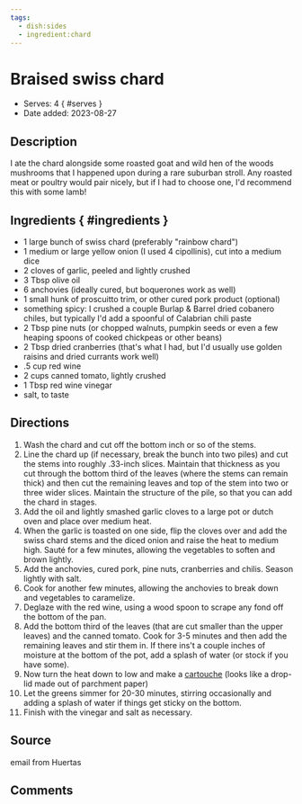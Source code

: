 ```yaml
---
tags:
  - dish:sides
  - ingredient:chard
---
```

# Braised swiss chard

- Serves: 4
{ #serves }
- Date added: 2023-08-27

## Description

I ate the chard alongside some roasted goat and wild hen of the woods mushrooms that I happened upon during a rare suburban stroll. Any roasted meat or poultry would pair nicely, but if I had to choose one, I'd recommend this with some lamb!

## Ingredients { #ingredients }
 - 1 large bunch of swiss chard (preferably "rainbow chard")
 - 1 medium or large yellow onion (I used 4 cipollinis), cut into a medium dice
 - 2 cloves of garlic, peeled and lightly crushed
 - 3 Tbsp olive oil
 - 6 anchovies (ideally cured, but boquerones work as well)
 - 1 small hunk of proscuitto trim, or other cured pork product (optional)
 - something spicy: I crushed a couple Burlap & Barrel dried cobanero chiles, but typically I'd add a spoonful of Calabrian chili paste
 - 2 Tbsp pine nuts (or chopped walnuts, pumpkin seeds or even a few heaping spoons of cooked chickpeas or other beans)
 - 2 Tbsp dried cranberries (that's what I had, but I'd usually use golden raisins and dried currants work well)
 - .5 cup red wine
 - 2 cups canned tomato, lightly crushed
 - 1 Tbsp red wine vinegar
 - salt, to taste

## Directions

1. Wash the chard and cut off the bottom inch or so of the stems.
2. Line the chard up (if necessary, break the bunch into two piles) and cut the stems into roughly .33-inch slices. Maintain that thickness as you cut through the bottom third of the leaves (where the stems can remain thick) and then cut the remaining leaves and top of the stem into two or three wider slices. Maintain the structure of the pile, so that you can add the chard in stages.
3. Add the oil and lightly smashed garlic cloves to a large pot or dutch oven and place over medium heat.
4. When the garlic is toasted on one side, flip the cloves over and add the swiss chard stems and the diced onion and raise the heat to medium high. Sauté for a few minutes, allowing the vegetables to soften and brown lightly.
5. Add the anchovies, cured pork, pine nuts, cranberries and chilis. Season lightly with salt.
6. Cook for another few minutes, allowing the anchovies to break down and vegetables to caramelize. 
7. Deglaze with the red wine, using a wood spoon to scrape any fond off the bottom of the pan.
8. Add the bottom third of the leaves (that are cut smaller than the upper leaves) and the canned tomato. Cook for 3-5 minutes and then add the remaining leaves and stir them in. If there ins't a couple inches of moisture at the bottom of the pot, add a splash of water (or stock if you have some).
9. Now turn the heat down to low and make a [cartouche](https://www.youtube.com/watch?v=f3-mDcxkg7M&feature=youtu.be) (looks like a drop-lid made out of parchment paper)
10. Let the greens simmer for 20-30 minutes, stirring occasionally and adding a splash of water if things get sticky on the bottom. 
11. Finish with the vinegar and salt as necessary.

## Source

email from Huertas

## Comments
